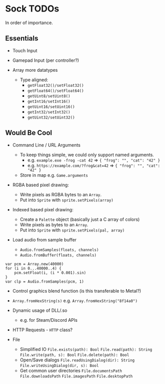 
# Sock TODOs

In order of importance.

## Essentials

* Touch Input
* Gamepad Input (per controller?)

* Array more datatypes
	* Type aligned:
		* `getFloat32()/setFloat32()`
		* `getFloat64()/setFloat64()`
		* `getUint8/setUint8()`
		* `getInt16/setInt16()`
		* `getUint16/setUint16()`
		* `getInt32/setInt32()`
		* `getUint32/setUint32()`


## Would Be Cool

* Command Line / URL Arguments
	* To keep things simple, we could only support named arguments.
		* e.g. `example.exe -frog -cat 42` => `{ "frog": "", "cat": "42" }`
		* e.g. `https://example.com/?frog&cat=42` => `{ "frog": "", "cat": "42" }`
	* Store in map e.g. `Game.arguments`

* RGBA based pixel drawing:
	* Write pixels as RGBA bytes to an `Array`.
	* Put into `Sprite` with `sprite.setPixels(array)`

* Indexed based pixel drawing:
	* Create a `Palette` object (basically just a C array of colors)
	* Write pixels as bytes to an `Array`.
	* Put into `Sprite` with `sprite.setPixels(pal, array)`

* Load audio from sample buffer
	* `Audio.fromSamples(floats, channels)`
	* `Audio.fromBuffer(floats, channels)`

```wren
var pcm = Array.new(40000)
for (i in 0...40000..4) {
	pcm.setFloat(i, (i * 0.001).sin)
}
var clp = Audio.fromSamples(pcm, 1)
```

* Control graphics blend function (is this transferable to Metal?)

* `Array.fromHexString(s)` e.g. `Array.fromHexString("8f14a0")`

* Dynamic usage of DLL/.so
	* e.g. for Steam/Discord APIs

* HTTP Requests - `HTTP` class?

* File
	* Simplified IO
		`File.exists(path): Bool`
		`File.read(path): String`
		`File.write(path, s): Bool`
		`File.delete(path): Bool`
	* Open/Save dialogs
		`File.readUsingDialog(dir): String`
		`File.writeUsingDialog(dir, s): Bool`
	* Get common user directories
		`File.documentsPath`
		`File.downloadsPath`
		`File.imagesPath`
		`File.desktopPath`
